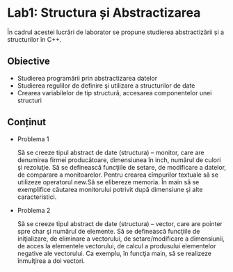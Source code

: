 # Lab1: Structura și Abstractizarea

În cadrul acestei lucrări de laborator se propune studierea abstractizării și a structurilor în C++.

## Obiective
- Studierea programării prin abstractizarea datelor
- Studierea regulilor de definire şi utilizare a structurilor de date
- Crearea variabilelor de tip structură, accesarea componentelor unei structuri

## Conținut
 - Problema 1

    Să se creeze tipul abstract de date (structura) – monitor, care are denumirea firmei producătoare, dimensiunea în inch, numărul de culori şi rezoluţie. Să se definească funcţiile de setare, de modificare a datelor, de comparare a monitoarelor. Pentru crearea cîmpurilor textuale să se utilizeze operatorul new.Să se elibereze memoria. În main să se exemplifice căutarea monitorului potrivit după dimensiune şi alte caracteristici.

 - Problema 2

    Să se creeze tipul abstract de date (structura) – vector, care are pointer spre char şi numărul de elemente. Să se definească funcţiile de iniţializare, de eliminare a vectorului, de setare/modificare a dimensiunii, de acces la elementele vectorului, de calcul a produsului elementelor negative ale vectorului. Ca exemplu, în funcţia main, să se realizeze înmulţirea a doi vectori.


